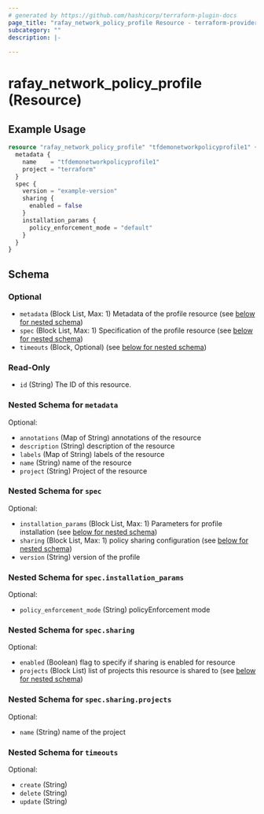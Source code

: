 ```yaml
---
# generated by https://github.com/hashicorp/terraform-plugin-docs
page_title: "rafay_network_policy_profile Resource - terraform-provider-rafay"
subcategory: ""
description: |-
  
---
```


# rafay_network_policy_profile (Resource)



## Example Usage

```terraform
resource "rafay_network_policy_profile" "tfdemonetworkpolicyprofile1" {
  metadata {
    name    = "tfdemonetworkpolicyprofile1"
    project = "terraform"
  }
  spec {
    version = "example-version"
    sharing {
      enabled = false
    }
    installation_params {
      policy_enforcement_mode = "default"
    }
  }
}
```

<!-- schema generated by tfplugindocs -->
## Schema

### Optional

- `metadata` (Block List, Max: 1) Metadata of the profile resource (see [below for nested schema](#nestedblock--metadata))
- `spec` (Block List, Max: 1) Specification of the profile resource (see [below for nested schema](#nestedblock--spec))
- `timeouts` (Block, Optional) (see [below for nested schema](#nestedblock--timeouts))

### Read-Only

- `id` (String) The ID of this resource.

<a id="nestedblock--metadata"></a>
### Nested Schema for `metadata`

Optional:

- `annotations` (Map of String) annotations of the resource
- `description` (String) description of the resource
- `labels` (Map of String) labels of the resource
- `name` (String) name of the resource
- `project` (String) Project of the resource


<a id="nestedblock--spec"></a>
### Nested Schema for `spec`

Optional:

- `installation_params` (Block List, Max: 1) Parameters for profile installation (see [below for nested schema](#nestedblock--spec--installation_params))
- `sharing` (Block List, Max: 1) policy sharing configuration (see [below for nested schema](#nestedblock--spec--sharing))
- `version` (String) version of the profile

<a id="nestedblock--spec--installation_params"></a>
### Nested Schema for `spec.installation_params`

Optional:

- `policy_enforcement_mode` (String) policyEnforcement mode


<a id="nestedblock--spec--sharing"></a>
### Nested Schema for `spec.sharing`

Optional:

- `enabled` (Boolean) flag to specify if sharing is enabled for resource
- `projects` (Block List) list of projects this resource is shared to (see [below for nested schema](#nestedblock--spec--sharing--projects))

<a id="nestedblock--spec--sharing--projects"></a>
### Nested Schema for `spec.sharing.projects`

Optional:

- `name` (String) name of the project




<a id="nestedblock--timeouts"></a>
### Nested Schema for `timeouts`

Optional:

- `create` (String)
- `delete` (String)
- `update` (String)


